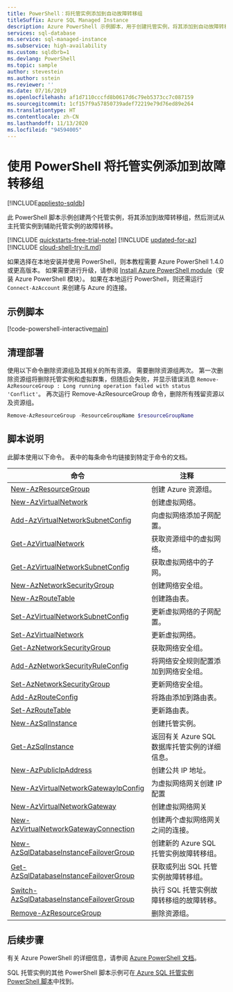 ```yaml
---
title: PowerShell：将托管实例添加到自动故障转移组
titleSuffix: Azure SQL Managed Instance
description: Azure PowerShell 示例脚本，用于创建托管实例，将其添加到自动故障转移组，然后测试故障转移。
services: sql-database
ms.service: sql-managed-instance
ms.subservice: high-availability
ms.custom: sqldbrb=1
ms.devlang: PowerShell
ms.topic: sample
author: stevestein
ms.author: sstein
ms.reviewer: ''
ms.date: 07/16/2019
ms.openlocfilehash: af1d7110cccfd8b0617d6c79eb5373cc7c087159
ms.sourcegitcommit: 1cf157f9a57850739adef72219e79d76ed89e264
ms.translationtype: HT
ms.contentlocale: zh-CN
ms.lasthandoff: 11/13/2020
ms.locfileid: "94594005"
---
```

# <a name="use-powershell-to-add-a-managed-instance-to-a-failover-group"></a>使用 PowerShell 将托管实例添加到故障转移组 

[!INCLUDE[appliesto-sqldb](../../includes/appliesto-sqlmi.md)]

此 PowerShell 脚本示例创建两个托管实例，将其添加到故障转移组，然后测试从主托管实例到辅助托管实例的故障转移。 

[!INCLUDE [quickstarts-free-trial-note](../../../../includes/quickstarts-free-trial-note.md)]
[!INCLUDE [updated-for-az](../../../../includes/updated-for-az.md)]
[!INCLUDE [cloud-shell-try-it.md](../../../../includes/cloud-shell-try-it.md)]

如果选择在本地安装并使用 PowerShell，则本教程需要 Azure PowerShell 1.4.0 或更高版本。 如果需要进行升级，请参阅 [Install Azure PowerShell module](/powershell/azure/install-az-ps)（安装 Azure PowerShell 模块）。 如果在本地运行 PowerShell，则还需运行 `Connect-AzAccount` 来创建与 Azure 的连接。

## <a name="sample-scripts"></a>示例脚本

[!code-powershell-interactive[main](../../../../powershell_scripts/sql-database/failover-groups/add-managed-instance-to-failover-group-az-ps.ps1 "Add managed instance to a failover group")]

## <a name="clean-up-deployment"></a>清理部署

使用以下命令删除资源组及其相关的所有资源。 需要删除资源组两次。 第一次删除资源组将删除托管实例和虚拟群集，但随后会失败，并显示错误消息 `Remove-AzResourceGroup : Long running operation failed with status 'Conflict'`。 再次运行 Remove-AzResourceGroup 命令，删除所有残留资源以及资源组。

```powershell
Remove-AzResourceGroup -ResourceGroupName $resourceGroupName
```

## <a name="script-explanation"></a>脚本说明

此脚本使用以下命令。 表中的每条命令均链接到特定于命令的文档。

| 命令 | 注释 |
|---|---|
| [New-AzResourceGroup](/powershell/module/az.resources/new-azresourcegroup) | 创建 Azure 资源组。  |
| [New-AzVirtualNetwork](/powershell/module/az.network/new-azvirtualnetwork) | 创建虚拟网络。  |
| [Add-AzVirtualNetworkSubnetConfig](/powershell/module/az.network/add-azvirtualnetworksubnetconfig) | 向虚拟网络添加子网配置。 | 
| [Get-AzVirtualNetwork](/powershell/module/az.network/get-azvirtualnetwork) | 获取资源组中的虚拟网络。 | 
| [Get-AzVirtualNetworkSubnetConfig](/powershell/module/az.network/get-azvirtualnetworksubnetconfig) | 获取虚拟网络中的子网。 | 
| [New-AzNetworkSecurityGroup](/powershell/module/az.network/new-aznetworksecuritygroup) | 创建网络安全组。 | 
| [New-AzRouteTable](/powershell/module/az.network/new-azroutetable) | 创建路由表。 |
| [Set-AzVirtualNetworkSubnetConfig](/powershell/module/az.network/set-azvirtualnetworksubnetconfig) | 更新虚拟网络的子网配置。  |
| [Set-AzVirtualNetwork](/powershell/module/az.network/set-azvirtualnetwork) | 更新虚拟网络。  |
| [Get-AzNetworkSecurityGroup](/powershell/module/az.network/get-aznetworksecuritygroup) | 获取网络安全组。 |
| [Add-AzNetworkSecurityRuleConfig](/powershell/module/az.network/add-aznetworksecurityruleconfig)| 将网络安全规则配置添加到网络安全组。 |
| [Set-AzNetworkSecurityGroup](/powershell/module/az.network/set-aznetworksecuritygroup) | 更新网络安全组。  | 
| [Add-AzRouteConfig](/powershell/module/az.network/add-azrouteconfig) | 将路由添加到路由表。 |
| [Set-AzRouteTable](/powershell/module/az.network/set-azroutetable) | 更新路由表。  |
| [New-AzSqlInstance](/powershell/module/az.sql/new-azsqlinstance) | 创建托管实例。  |
| [Get-AzSqlInstance](/powershell/module/az.sql/get-azsqlinstance)| 返回有关 Azure SQL 数据库托管实例的详细信息。 |
| [New-AzPublicIpAddress](/powershell/module/az.network/new-azpublicipaddress) | 创建公共 IP 地址。  | 
| [New-AzVirtualNetworkGatewayIpConfig](/powershell/module/az.network/new-azvirtualnetworkgatewayipconfig) | 为虚拟网络网关创建 IP 配置 |
| [New-AzVirtualNetworkGateway](/powershell/module/az.network/new-azvirtualnetworkgateway) | 创建虚拟网络网关 |
| [New-AzVirtualNetworkGatewayConnection](/powershell/module/az.network/new-azvirtualnetworkgatewayconnection) | 创建两个虚拟网络网关之间的连接。   |
| [New-AzSqlDatabaseInstanceFailoverGroup](/powershell/module/az.sql/new-azsqldatabaseinstancefailovergroup)| 创建新的 Azure SQL 托管实例故障转移组。  |
| [Get-AzSqlDatabaseInstanceFailoverGroup](/powershell/module/az.sql/get-azsqldatabaseinstancefailovergroup) | 获取或列出 SQL 托管实例故障转移组。| 
| [Switch-AzSqlDatabaseInstanceFailoverGroup](/powershell/module/az.sql/switch-azsqldatabaseinstancefailovergroup) | 执行 SQL 托管实例故障转移组的故障转移。 | 
| [Remove-AzResourceGroup](/powershell/module/az.resources/remove-azresourcegroup) | 删除资源组。 | 

## <a name="next-steps"></a>后续步骤

有关 Azure PowerShell 的详细信息，请参阅 [Azure PowerShell 文档](/powershell/azure/)。

SQL 托管实例的其他 PowerShell 脚本示例可在[ Azure SQL 托管实例 PowerShell 脚本](../../database/powershell-script-content-guide.md)中找到。
